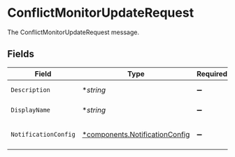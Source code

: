 # ConflictMonitorUpdateRequest

The ConflictMonitorUpdateRequest message.


## Fields

| Field                                                                           | Type                                                                            | Required                                                                        | Description                                                                     |
| ------------------------------------------------------------------------------- | ------------------------------------------------------------------------------- | ------------------------------------------------------------------------------- | ------------------------------------------------------------------------------- |
| `Description`                                                                   | **string*                                                                       | :heavy_minus_sign:                                                              | The description field.                                                          |
| `DisplayName`                                                                   | **string*                                                                       | :heavy_minus_sign:                                                              | The displayName field.                                                          |
| `NotificationConfig`                                                            | [*components.NotificationConfig](../../models/components/notificationconfig.md) | :heavy_minus_sign:                                                              | The NotificationConfig message.                                                 |